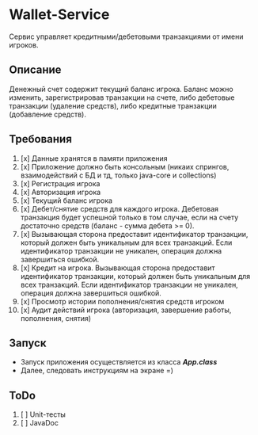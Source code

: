 # Wallet-Service

Cервис управляет кредитными/дебетовыми транзакциями от имени игроков.

## Описание
Денежный счет содержит текущий баланс игрока. Баланс можно изменить, зарегистрировав транзакции на счете,
либо дебетовые транзакции (удаление средств), либо кредитные транзакции (добавление средств).

## Требования
1. [x] Данные хранятся в памяти приложения
2. [x] Приложение должно быть консольным (никаих спрингов, взаимодействий с БД и тд, только java-core и collections)
3. [x] Регистрация игрока
4. [x] Авторизация игрока
5. [x] Текущий баланс игрока
6. [x] Дебет/снятие средств для каждого игрока. Дебетовая транзакция будет успешной только в том случае, если на счету достаточно средств (баланс - сумма дебета >= 0).
7. [x] Вызывающая сторона предоставит идентификатор транзакции, который должен быть уникальным для всех транзакций. Если идентификатор транзакции не уникален, операция должна завершиться ошибкой.
8. [x] Кредит на игрока. Вызывающая сторона предоставит идентификатор транзакции, который должен быть уникальным для всех транзакций. Если идентификатор транзакции не уникален, операция должна завершиться ошибкой.
9. [x] Просмотр истории пополнения/снятия средств игроком
10. [x] Аудит действий игрока (авторизация, завершение работы, пополнения, снятия)

## Запуск
- Запуск приложения осуществляется из класса _**App.class**_
- Далее, следовать инструкциям на экране =)

## ToDo
1. [ ] Unit-тесты
2. [ ] JavaDoc